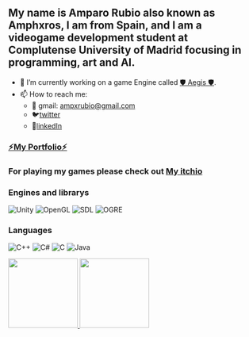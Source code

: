 ## My name is Amparo Rubio also known as Amphxros, I am from Spain, and I am a videogame development student at Complutense University of Madrid focusing in programming, art and AI.

- 🌱 I’m currently working on a game Engine called [🛡️ Aegis 🛡️](https://github.com/Proyecto3Grupo02/Aegis).
- 📫 How to reach me: 
     - 💌 gmail: ampxrubio@gmail.com
     - 🐦[twitter](https://twitter.com/AmphxrosDev)
     - 📮[linkedIn](https://es.linkedin.com/in/amparo-rubio-bellon)



### [⚡My Portfolio⚡](https://amphxros.github.io/Portfolio/)
### For playing my games please check out [My itchio](https://amphxros.itch.io/) 

### Engines and librarys
![Unity](https://img.shields.io/badge/-Unity-%23222222)
![OpenGL](https://img.shields.io/badge/-OpenGL-%23AABB44)
![SDL](https://img.shields.io/badge/-SDL-%23AA44AA)
![OGRE](https://img.shields.io/badge/-OGRE-yellow)

### Languages

![C++](https://img.shields.io/badge/-C%2B%2B-%23FF44AA)
![C#](https://img.shields.io/badge/-C%23-green)
![C](https://img.shields.io/badge/-C-%23F4F4F4)
![Java](https://img.shields.io/badge/-Java-%23FF5555)

<a href="https://amphxros.github.io/Portfolio/"><img height="140px" src="https://github-readme-stats.vercel.app/api?username=amphxros&hide_title=true&hide_border=false&show_icons=true&include_all_commits=true&count_private=true&extra=Proyecto3Grupo02/Aegis, Proyecto3Grupo02/ThrowTheLine&text_color=000&icon_color=000&bg_color=0,fa6161,ffc64d,fffc4d,52fa5a&theme=black" />
<img height="140px" src="https://github-readme-stats.vercel.app/api/top-langs/?username=amphxros&hide=html&hide_title=false&hide_border=false&layout=compact&langs_count=6-Quotes&text_color=000&icon_color=000&bg_color=0,52fa5a,4dfcff,c64dff&theme=graywhite" /></a>
